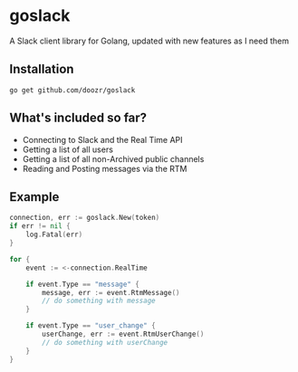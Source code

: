 # goslack
A Slack client library for Golang, updated with new features as I need them

## Installation

    go get github.com/doozr/goslack

## What's included so far?

* Connecting to Slack and the Real Time API
* Getting a list of all users
* Getting a list of all non-Archived public channels
* Reading and Posting messages via the RTM

## Example

```go
connection, err := goslack.New(token)
if err != nil {
    log.Fatal(err)
}

for {
    event := <-connection.RealTime

    if event.Type == "message" {
        message, err := event.RtmMessage()
        // do something with message
    }

    if event.Type == "user_change" {
        userChange, err := event.RtmUserChange()
        // do something with userChange
    }
}
```
